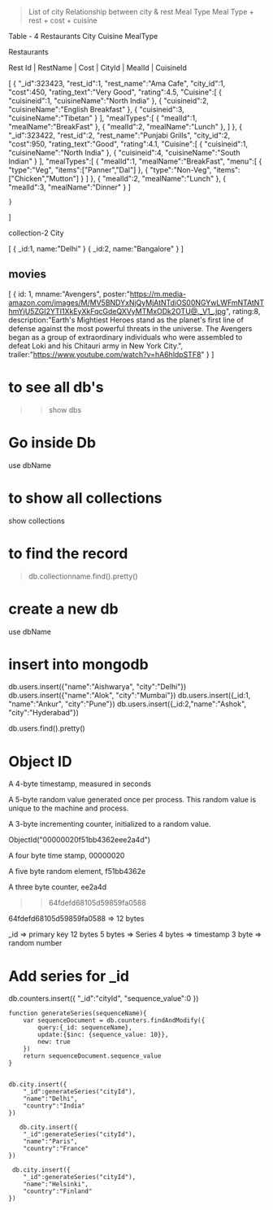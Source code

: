 > List of city 
> Relationship between city & rest 
> Meal Type
> Meal Type + rest + cost + cuisine

Table - 4
Restaurants
City
Cuisine
MealType

Restaurants

Rest Id | RestName | Cost | CityId | MealId | CuisineId

[
    {
        "_id":323423,
        "rest_id":1,
        "rest_name":"Ama Cafe",
        "city_id":1,
        "cost":450,
        "rating_text":"Very Good",
        "rating":4.5,
        "Cuisine":[
            {
                "cuisineid":1,
                "cuisineName":"North India"
            },
            {
                "cuisineid":2,
                "cuisineName":"English Breakfast"
            },
            {
                "cuisineid":3,
                "cuisineName":"Tibetan"
            }
        ],
        "mealTypes":[
           {
                "mealId":1,
                "mealName":"BreakFast"
            },
            {
                "mealId":2,
                "mealName":"Lunch"
            },
        ]
    },
    {
        "_id":323422,
        "rest_id":2,
        "rest_name":"Punjabi Grills",
        "city_id":2,
        "cost":950,
        "rating_text":"Good",
        "rating":4.1,
        "Cuisine":[
            {
                "cuisineid":1,
                "cuisineName":"North India"
            },
            {
                "cuisineid":4,
                "cuisineName":"South Indian"
            }
        ],
        "mealTypes":[
           {
                "mealId":1,
                "mealName":"BreakFast",
                "menu":[
                    {
                        "type":"Veg",
                        "items":["Panner","Dal"]
                    },
                     {
                        "type":"Non-Veg",
                        "items":["Chicken","Mutton"]
                    }
                ]
            },
            {
                "mealId":2,
                "mealName":"Lunch"
            },
            {
                "mealId":3,
                "mealName":"Dinner"
            }
        ]

    }
]






collection-2 
City

[
    {
        _id:1,
        name:"Delhi"
    }
    {
        _id:2,
        name:"Bangalore"
    }
]



movies
-------


[
    {
        id: 1,
        mname:"Avengers",
        poster:"https://m.media-amazon.com/images/M/MV5BNDYxNjQyMjAtNTdiOS00NGYwLWFmNTAtNThmYjU5ZGI2YTI1XkEyXkFqcGdeQXVyMTMxODk2OTU@._V1_.jpg",
        rating:8,
        description:"Earth's Mightiest Heroes stand as the planet's first line of defense against the most powerful threats in the universe. The Avengers began as a group of extraordinary individuals who were assembled to defeat Loki and his Chitauri army in New York City.",
        trailer:"https://www.youtube.com/watch?v=hA6hldpSTF8"
    }
]




# to see all db's
>> show dbs

# Go inside Db
use dbName

# to show all collections

show collections

# to find the record
> db.collectionname.find().pretty()

# create a new db
use dbName

# insert into mongodb 

db.users.insert({"name":"Aishwarya", "city":"Delhi"})
db.users.insert({"name":"Alok", "city":"Mumbai"})
db.users.insert({_id:1, "name":"Ankur", "city":"Pune"})
db.users.insert({_id:2,"name":"Ashok", "city":"Hyderabad"})

db.users.find().pretty()

# Object ID 

A 4-byte timestamp, measured in seconds 

A 5-byte random value generated once per process. This random value is unique to the machine and process.

A 3-byte incrementing counter, initialized to a random value.


ObjectId("00000020f51bb4362eee2a4d")

A four byte time stamp, 00000020

A five byte random element, f51bb4362e

A three byte counter, ee2a4d


 >> 64fdefd68105d59859fa0588

64fdefd68105d59859fa0588  => 12 bytes


_id  => primary key 
12 bytes 
5 bytes  => Series
4 bytes => timestamp
3 byte => random number



# Add series for _id

db.counters.insert({ 
    "_id":"cityId", 
    "sequence_value":0
    })

    function generateSeries(sequenceName){
        var sequenceDocument = db.counters.findAndModify({
            query:{_id: sequenceName},
            update:{$inc: {sequence_value: 10}},
            new: true
        })
        return sequenceDocument.sequence_value
    }


    db.city.insert({
        "_id":generateSeries("cityId"),
        "name":"Delhi",
        "country":"India"
    })

       db.city.insert({
        "_id":generateSeries("cityId"),
        "name":"Paris",
        "country":"France"
    })

     db.city.insert({
        "_id":generateSeries("cityId"),
        "name":"Helsinki",
        "country":"Finland"
    })


